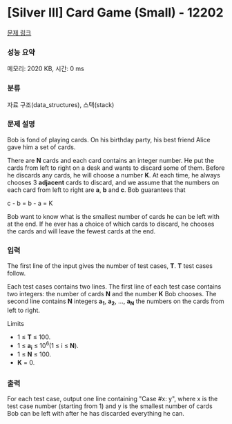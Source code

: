 # [Silver III] Card Game (Small) - 12202 

[문제 링크](https://www.acmicpc.net/problem/12202) 

### 성능 요약

메모리: 2020 KB, 시간: 0 ms

### 분류

자료 구조(data_structures), 스택(stack)

### 문제 설명

<p>Bob is fond of playing cards. On his birthday party, his best friend Alice gave him a set of cards.</p>

<p>There are <strong>N</strong> cards and each card contains an integer number. He put the cards from left to right on a desk and wants to discard some of them. Before he discards any cards, he will choose a number <strong>K</strong>. At each time, he always chooses 3 <strong>adjacent</strong> cards to discard, and we assume that the numbers on each card from left to right are <strong>a</strong>, <strong>b</strong> and <strong>c</strong>. Bob guarantees that</p>

<p>c - b = b - a = K</p>

<p>Bob want to know what is the smallest number of cards he can be left with at the end. If he ever has a choice of which cards to discard, he chooses the cards and will leave the fewest cards at the end.</p>

### 입력 

 <p>The first line of the input gives the number of test cases, <strong>T</strong>. <strong>T</strong> test cases follow.</p>

<p>Each test cases contains two lines. The first line of each test case contains two integers: the number of cards <strong>N</strong> and the number <strong>K</strong> Bob chooses. The second line contains <strong>N</strong> integers <strong>a</strong><strong><sub>1</sub></strong>, <strong>a</strong><strong><sub>2</sub></strong>, ..., <strong>a</strong><strong><sub>N</sub></strong> the numbers on the cards from left to right.</p>

<p>Limits</p>

<ul>
	<li>1 ≤ <strong>T</strong> ≤ 100.</li>
	<li>1 ≤ <strong>a</strong><strong><sub>i</sub></strong> ≤ 10<sup>6</sup>(1 ≤ i ≤ <strong>N</strong>).</li>
	<li>1 ≤ <strong>N</strong> ≤ 100.</li>
	<li><strong style="line-height:1.6em">K</strong><span style="line-height:1.6em"> = 0.</span></li>
</ul>

### 출력 

 <p>For each test case, output one line containing "Case #x: y", where x is the test case number (starting from 1) and y is the smallest number of cards Bob can be left with after he has discarded everything he can.</p>

